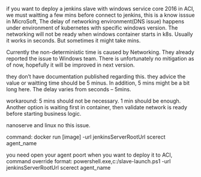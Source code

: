 if you want to deploy a jenkins slave with windows service core 2016 in ACI, we must waitting a few mins before connect to jenkins, this is a know isssue in MicroSoft, The delay of networking environment(DNS issue) happens under environment of kubernetes with specific windows version. The networking will not be ready when windows container starts in k8s. Usually it works in seconds. But sometimes it might take mins.

 Currently the non-deterministic time is caused by Networking. They already reported the issue to Windows team. There is unfortunately no mitigation as of now, hopefully it will be improved in next version.
 
they don’t have documentation published regarding this. they advice the value or waitting time should be 5 minus. In addition, 5 mins might be a bit long here. The delay varies from seconds – 5mins.  


workaround: 5 mins should not be necessary. 1 min should be enough. Another option is waiting first in container, then validate network is ready before starting business logic.

nanoserve and linux no this issue.


command: docker run [image] -url jenkinsServerRootUrl scerect agent_name

you need open your agent poort when you want to deploy it to ACI, command override format: powershell.exe,c:/slave-launch.ps1 -url jenkinsServerRootUrl scerect agent_name
